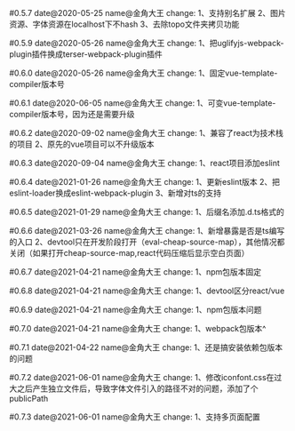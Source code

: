 #0.5.7
date@2020-05-25
name@金角大王
change:
1、支持别名扩展
2、图片资源、字体资源在localhost下不hash
3、去除topo文件夹拷贝功能

#0.5.9
date@2020-05-26
name@金角大王
change:
1、把uglifyjs-webpack-plugin插件换成terser-webpack-plugin插件

#0.6.0
date@2020-05-26
name@金角大王
change:
1、固定vue-template-compiler版本号


#0.6.1
date@2020-06-05
name@金角大王
change:
1、可变vue-template-compiler版本号，因为还是需要升级


#0.6.2
date@2020-09-02
name@金角大王
change:
1、兼容了react为技术栈的项目
2、原先的vue项目可以不升级版本


#0.6.3
date@2020-09-04
name@金角大王
change:
1、react项目添加eslint



#0.6.4
date@2021-01-26
name@金角大王
change:
1、更新eslint版本
2、把eslint-loader换成eslint-webpack-plugin
3、新增对ts的支持

#0.6.5
date@2021-01-29
name@金角大王
change:
1、后缀名添加.d.ts格式的

#0.6.6
date@2021-03-26
name@金角大王
change:
1、新增暴露是否是ts编写的入口
2、devtool只在开发阶段打开（eval-cheap-source-map），其他情况都关闭（如果打开cheap-source-map,react代码压缩后显示空白页面）


#0.6.7
date@2021-04-21
name@金角大王
change:
1、npm包版本固定


#0.6.8
date@2021-04-21
name@金角大王
change:
1、devtool区分react/vue

#0.6.9
date@2021-04-21
name@金角大王
change:
1、npm包版本问题


#0.7.0
date@2021-04-21
name@金角大王
change:
1、webpack包版本^


#0.7.1
date@2021-04-22
name@金角大王
change:
1、还是搞安装依赖包版本的问题


#0.7.2
date@2021-06-01
name@金角大王
change:
1、修改iconfont.css在过大之后产生独立文件后，导致字体文件引入的路径不对的问题，添加了个publicPath


#0.7.3
date@2021-06-01
name@金角大王
change:
1、支持多页面配置

